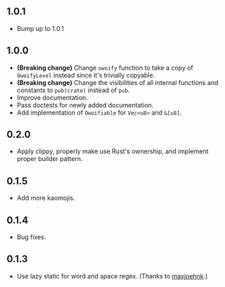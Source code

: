 ## 1.0.1
- Bump up to 1.0.1

## 1.0.0
- **(Breaking change)** Change `owoify` function to take a copy of `OwoifyLevel` instead since it's trivially copyable.
- **(Breaking change)** Change the visibilities of all internal functions and constants to `pub(crate)` instead of `pub`.
- Improve documentation.
- Pass doctests for newly added documentation.
- Add implementation of `Owoifiable` for `Vec<u8>` and `&[u8]`.

## 0.2.0
- Apply clippy, properly make use Rust's ownership, and implement proper builder pattern.

## 0.1.5
- Add more kaomojis.

## 0.1.4
- Bug fixes.

## 0.1.3
- Use lazy static for word and space regex. (Thanks to [maxjoehnk](https://github.com/maxjoehnk).)